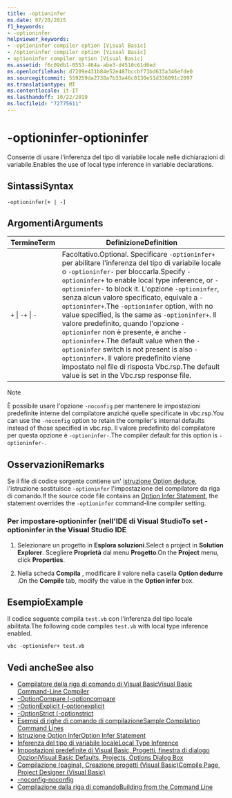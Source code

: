 ```yaml
---
title: -optioninfer
ms.date: 07/20/2015
f1_keywords:
- -optioninfer
helpviewer_keywords:
- -optioninfer compiler option [Visual Basic]
- /optioninfer compiler option [Visual Basic]
- optioninfer compiler option [Visual Basic]
ms.assetid: f6c09db1-0553-464a-abe3-d4510c61d6ed
ms.openlocfilehash: d7209e431b84e52e487bccbf73bd633a346efde0
ms.sourcegitcommit: 559259da2738a7b33a46c0130e51d336091c2097
ms.translationtype: MT
ms.contentlocale: it-IT
ms.lasthandoff: 10/22/2019
ms.locfileid: "72775611"
---
```

# <a name="-optioninfer"></a><span data-ttu-id="b994d-102">-optioninfer</span><span class="sxs-lookup"><span data-stu-id="b994d-102">-optioninfer</span></span>
<span data-ttu-id="b994d-103">Consente di usare l'inferenza del tipo di variabile locale nelle dichiarazioni di variabile.</span><span class="sxs-lookup"><span data-stu-id="b994d-103">Enables the use of local type inference in variable declarations.</span></span>  
  
## <a name="syntax"></a><span data-ttu-id="b994d-104">Sintassi</span><span class="sxs-lookup"><span data-stu-id="b994d-104">Syntax</span></span>  
  
```console  
-optioninfer[+ | -]  
```  
  
## <a name="arguments"></a><span data-ttu-id="b994d-105">Argomenti</span><span class="sxs-lookup"><span data-stu-id="b994d-105">Arguments</span></span>  
  
|<span data-ttu-id="b994d-106">Termine</span><span class="sxs-lookup"><span data-stu-id="b994d-106">Term</span></span>|<span data-ttu-id="b994d-107">Definizione</span><span class="sxs-lookup"><span data-stu-id="b994d-107">Definition</span></span>|  
|---|---|  
|<span data-ttu-id="b994d-108">`+` &#124; `-`</span><span class="sxs-lookup"><span data-stu-id="b994d-108">`+` &#124; `-`</span></span>|<span data-ttu-id="b994d-109">Facoltativo.</span><span class="sxs-lookup"><span data-stu-id="b994d-109">Optional.</span></span> <span data-ttu-id="b994d-110">Specificare `-optioninfer+` per abilitare l'inferenza del tipo di variabile locale o `-optioninfer-` per bloccarla.</span><span class="sxs-lookup"><span data-stu-id="b994d-110">Specify `-optioninfer+` to enable local type inference, or `-optioninfer-` to block it.</span></span> <span data-ttu-id="b994d-111">L'opzione `-optioninfer`, senza alcun valore specificato, equivale a `-optioninfer+`.</span><span class="sxs-lookup"><span data-stu-id="b994d-111">The `-optioninfer` option, with no value specified, is the same as `-optioninfer+`.</span></span> <span data-ttu-id="b994d-112">Il valore predefinito, quando l'opzione `-optioninfer` non è presente, è anche `-optioninfer+`.</span><span class="sxs-lookup"><span data-stu-id="b994d-112">The default value when the `-optioninfer` switch is not present is also `-optioninfer+`.</span></span> <span data-ttu-id="b994d-113">Il valore predefinito viene impostato nel file di risposta Vbc.rsp.</span><span class="sxs-lookup"><span data-stu-id="b994d-113">The default value is set in the Vbc.rsp response file.</span></span>|  
  
> [!NOTE]
> <span data-ttu-id="b994d-114">È possibile usare l'opzione `-noconfig` per mantenere le impostazioni predefinite interne del compilatore anziché quelle specificate in vbc.rsp.</span><span class="sxs-lookup"><span data-stu-id="b994d-114">You can use the `-noconfig` option to retain the compiler's internal defaults instead of those specified in vbc.rsp.</span></span> <span data-ttu-id="b994d-115">Il valore predefinito del compilatore per questa opzione è `-optioninfer-`.</span><span class="sxs-lookup"><span data-stu-id="b994d-115">The compiler default for this option is `-optioninfer-`.</span></span>  
  
## <a name="remarks"></a><span data-ttu-id="b994d-116">Osservazioni</span><span class="sxs-lookup"><span data-stu-id="b994d-116">Remarks</span></span>  
 <span data-ttu-id="b994d-117">Se il file di codice sorgente contiene un' [istruzione Option deduce](../../../visual-basic/language-reference/statements/option-infer-statement.md), l'istruzione sostituisce `-optioninfer` l'impostazione del compilatore da riga di comando.</span><span class="sxs-lookup"><span data-stu-id="b994d-117">If the source code file contains an [Option Infer Statement](../../../visual-basic/language-reference/statements/option-infer-statement.md), the statement overrides the `-optioninfer` command-line compiler setting.</span></span>  
  
### <a name="to-set--optioninfer-in-the-visual-studio-ide"></a><span data-ttu-id="b994d-118">Per impostare-optioninfer (nell'IDE di Visual Studio</span><span class="sxs-lookup"><span data-stu-id="b994d-118">To set -optioninfer in the Visual Studio IDE</span></span>  
  
1. <span data-ttu-id="b994d-119">Selezionare un progetto in **Esplora soluzioni**.</span><span class="sxs-lookup"><span data-stu-id="b994d-119">Select a project in **Solution Explorer**.</span></span> <span data-ttu-id="b994d-120">Scegliere **Proprietà** dal menu **Progetto**.</span><span class="sxs-lookup"><span data-stu-id="b994d-120">On the **Project** menu, click **Properties**.</span></span>  
  
2. <span data-ttu-id="b994d-121">Nella scheda **Compila** , modificare il valore nella casella **Option dedurre** .</span><span class="sxs-lookup"><span data-stu-id="b994d-121">On the **Compile** tab, modify the value in the **Option infer** box.</span></span>  
  
## <a name="example"></a><span data-ttu-id="b994d-122">Esempio</span><span class="sxs-lookup"><span data-stu-id="b994d-122">Example</span></span>  
 <span data-ttu-id="b994d-123">Il codice seguente compila `test.vb` con l'inferenza del tipo locale abilitata.</span><span class="sxs-lookup"><span data-stu-id="b994d-123">The following code compiles `test.vb` with local type inference enabled.</span></span>  
  
```console
vbc -optioninfer+ test.vb  
```  
  
## <a name="see-also"></a><span data-ttu-id="b994d-124">Vedi anche</span><span class="sxs-lookup"><span data-stu-id="b994d-124">See also</span></span>

- [<span data-ttu-id="b994d-125">Compilatore della riga di comando di Visual Basic</span><span class="sxs-lookup"><span data-stu-id="b994d-125">Visual Basic Command-Line Compiler</span></span>](../../../visual-basic/reference/command-line-compiler/index.md)
- [<span data-ttu-id="b994d-126">-OptionCompare (</span><span class="sxs-lookup"><span data-stu-id="b994d-126">-optioncompare</span></span>](../../../visual-basic/reference/command-line-compiler/optioncompare.md)
- [<span data-ttu-id="b994d-127">-OptionExplicit (</span><span class="sxs-lookup"><span data-stu-id="b994d-127">-optionexplicit</span></span>](../../../visual-basic/reference/command-line-compiler/optionexplicit.md)
- [<span data-ttu-id="b994d-128">-OptionStrict (</span><span class="sxs-lookup"><span data-stu-id="b994d-128">-optionstrict</span></span>](../../../visual-basic/reference/command-line-compiler/optionstrict.md)
- [<span data-ttu-id="b994d-129">Esempi di righe di comando di compilazione</span><span class="sxs-lookup"><span data-stu-id="b994d-129">Sample Compilation Command Lines</span></span>](../../../visual-basic/reference/command-line-compiler/sample-compilation-command-lines.md)
- [<span data-ttu-id="b994d-130">Istruzione Option Infer</span><span class="sxs-lookup"><span data-stu-id="b994d-130">Option Infer Statement</span></span>](../../../visual-basic/language-reference/statements/option-infer-statement.md)
- [<span data-ttu-id="b994d-131">Inferenza del tipo di variabile locale</span><span class="sxs-lookup"><span data-stu-id="b994d-131">Local Type Inference</span></span>](../../../visual-basic/programming-guide/language-features/variables/local-type-inference.md)
- [<span data-ttu-id="b994d-132">Impostazioni predefinite di Visual Basic, Progetti, finestra di dialogo Opzioni</span><span class="sxs-lookup"><span data-stu-id="b994d-132">Visual Basic Defaults, Projects, Options Dialog Box</span></span>](/visualstudio/ide/reference/visual-basic-defaults-projects-options-dialog-box)
- [<span data-ttu-id="b994d-133">Compilazione (pagina), Creazione progetti (Visual Basic)</span><span class="sxs-lookup"><span data-stu-id="b994d-133">Compile Page, Project Designer (Visual Basic)</span></span>](/visualstudio/ide/reference/compile-page-project-designer-visual-basic)
- [<span data-ttu-id="b994d-134">-noconfig</span><span class="sxs-lookup"><span data-stu-id="b994d-134">-noconfig</span></span>](../../../visual-basic/reference/command-line-compiler/noconfig.md)
- [<span data-ttu-id="b994d-135">Compilazione dalla riga di comando</span><span class="sxs-lookup"><span data-stu-id="b994d-135">Building from the Command Line</span></span>](../../../visual-basic/reference/command-line-compiler/building-from-the-command-line.md)

